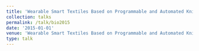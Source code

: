 ```yaml
---
title: 'Wearable Smart Textiles Based on Programmable and Automated Knitting Technology for Biomedical and Sensor Actuation Applications'
collection: talks
permalink: /talk/bio2015
date: '2015-01-01'
venue: 'Wearable Smart Textiles Based on Programmable and Automated Knitting Technology for Biomedical and Sensor Actuation Applications. BIO International Convention with Kapil R. Dandekar, Genevieve Dion, Adam Fontecchio, Tim Kurzweg, Owen Montgomery, V.K. Narayan. June, 2015'
type: talk
---
```



